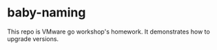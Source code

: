 # baby-naming

This repo is VMware go workshop's homework. It demonstrates how to upgrade versions.
